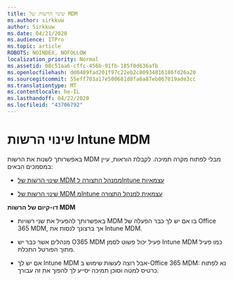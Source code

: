 ```yaml
---
title: שינוי הרשות של MDM
ms.author: sirkkuw
author: Sirkkuw
ms.date: 04/21/2020
ms.audience: ITPro
ms.topic: article
ROBOTS: NOINDEX, NOFOLLOW
localization_priority: Normal
ms.assetid: 08c51aa6-cffc-456b-91fb-185f0d636afb
ms.openlocfilehash: dd0489fad201f97c22eb2c80934816186fd26a20
ms.sourcegitcommit: 55eff703a17e500681d8fa6a87eb067019ade3cc
ms.translationtype: MT
ms.contentlocale: he-IL
ms.lasthandoff: 04/22/2020
ms.locfileid: "43706792"
---
```

# <a name="change-intune-mdm-authority"></a>שינוי הרשות Intune MDM

באפשרותך לשנות את הרשות MDM מבלי לפתוח מקרה תמיכה. לקבלת הוראות, עיין במסמכים הבאים:
  
- [שינוי הרשות של MDM ממנהל התצורה לIntune עצמאיות](https://docs.microsoft.com/configmgr/mdm/deploy-use/migrate-change-mdm-authority)
    
- [שינוי הרשות של MDM מIntune עצמאית למנהל התצורה](https://docs.microsoft.com/configmgr/mdm/deploy-use/change-mdm-authority)
    
 **דו-קיום של הרשות MDM**
  
- באפשרותך להפעיל את שני רשויות MDM בו אם יש לך כבר הפעלה של Office 365 MDM, אך ברצונך לנסות את Intune MDM.
    
- מנהלים אשר כבר יש O365 MDM פעיל יכול פשוט לסמן Intune MDM כמו פעיל מתוך הפורטל התכלת.
    
- אם יש לך Intune MDM אבל רוצה לעשות שימוש ב-Office 365 MDM: נא לפתוח כרטיס למטה וסוכן תמיכה יסייע לך להפוך את זה עבורך.
    

